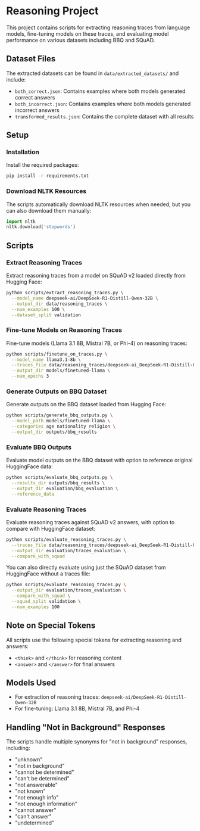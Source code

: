 # Reasoning Project

This project contains scripts for extracting reasoning traces from language models, fine-tuning models on these traces, and evaluating model performance on various datasets including BBQ and SQuAD.

## Dataset Files

The extracted datasets can be found in `data/extracted_datasets/` and include:

- `both_correct.json`: Contains examples where both models generated correct answers
- `both_incorrect.json`: Contains examples where both models generated incorrect answers
- `transformed_results.json`: Contains the complete dataset with all results

## Setup

### Installation

Install the required packages:

```bash
pip install -r requirements.txt
```

### Download NLTK Resources

The scripts automatically download NLTK resources when needed, but you can also download them manually:

```python
import nltk
nltk.download('stopwords')
```

## Scripts

### Extract Reasoning Traces

Extract reasoning traces from a model on SQuAD v2 loaded directly from Hugging Face:

```bash
python scripts/extract_reasoning_traces.py \
  --model_name deepseek-ai/DeepSeek-R1-Distill-Qwen-32B \
  --output_dir data/reasoning_traces \
  --num_examples 100 \
  --dataset_split validation
```

### Fine-tune Models on Reasoning Traces

Fine-tune models (Llama 3.1 8B, Mistral 7B, or Phi-4) on reasoning traces:

```bash
python scripts/finetune_on_traces.py \
  --model_name llama3.1-8b \
  --traces_file data/reasoning_traces/deepseek-ai_DeepSeek-R1-Distill-Qwen-32B_correct_traces.json \
  --output_dir models/finetuned-llama \
  --num_epochs 3
```

### Generate Outputs on BBQ Dataset

Generate outputs on the BBQ dataset loaded from Hugging Face:

```bash
python scripts/generate_bbq_outputs.py \
  --model_path models/finetuned-llama \
  --categories age nationality religion \
  --output_dir outputs/bbq_results
```

### Evaluate BBQ Outputs

Evaluate model outputs on the BBQ dataset with option to reference original HuggingFace data:

```bash
python scripts/evaluate_bbq_outputs.py \
  --results_dir outputs/bbq_results \
  --output_dir evaluation/bbq_evaluation \
  --reference_data
```

### Evaluate Reasoning Traces

Evaluate reasoning traces against SQuAD v2 answers, with option to compare with HuggingFace dataset:

```bash
python scripts/evaluate_reasoning_traces.py \
  --traces_file data/reasoning_traces/deepseek-ai_DeepSeek-R1-Distill-Qwen-32B_all_traces.json \
  --output_dir evaluation/traces_evaluation \
  --compare_with_squad
```

You can also directly evaluate using just the SQuAD dataset from HuggingFace without a traces file:

```bash
python scripts/evaluate_reasoning_traces.py \
  --output_dir evaluation/traces_evaluation \
  --compare_with_squad \
  --squad_split validation \
  --num_examples 100
```

## Note on Special Tokens

All scripts use the following special tokens for extracting reasoning and answers:
- `<think>` and `</think>` for reasoning content
- `<answer>` and `</answer>` for final answers

## Models Used

- For extraction of reasoning traces: `deepseek-ai/DeepSeek-R1-Distill-Qwen-32B`
- For fine-tuning: Llama 3.1 8B, Mistral 7B, and Phi-4

## Handling "Not in Background" Responses

The scripts handle multiple synonyms for "not in background" responses, including:
- "unknown"
- "not in background"
- "cannot be determined"
- "can't be determined"
- "not answerable"
- "not known"
- "not enough info"
- "not enough information"
- "cannot answer"
- "can't answer"
- "undetermined"
